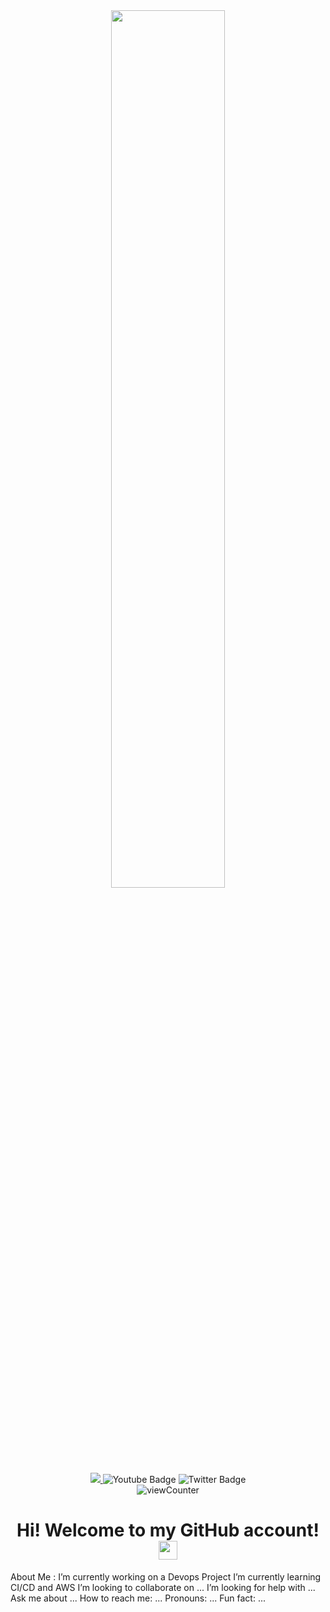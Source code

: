 
<div align="center">
 <img src="https://encrypted-tbn0.gstatic.com/images?q=tbn:ANd9GcSz289-mHJvcSxkbDhYuj33Tta_gSv2MzuBeQ&usqp=CAU" width="60%" height="60%" >
</div>


<div id="badges" align="center">
    <a href="www.linkedin.com/in/davisadamcan">
      <img src="https://img.shields.io/badge/LinkedIn-blue?logo=linkedin&logoColor=white&style=for-the-badge" >
    </a>
    <img src="https://img.shields.io/badge/YouTube-red?style=for-the-badge&logo=youtube&logoColor=white" alt="Youtube Badge"/>
    <img src="https://img.shields.io/badge/Twitter-blue?style=for-the-badge&logo=twitter&logoColor=white" alt="Twitter Badge"/>
</div>
 <div id="badges" align="center">
    <img align="center" src="https://komarev.com/ghpvc/?username=emryduman&style=flat-square&color=blue" alt="viewCounter"/>
</div>
<h1 align="center">
     Hi! Welcome to my GitHub account!<img src="https://media.giphy.com/media/hvRJCLFzcasrR4ia7z/giphy.gif" width="30px"/>
</h1>



About Me :
 I’m currently working on a Devops Project
 I’m currently learning CI/CD and AWS
 I’m looking to collaborate on ...
 I’m looking for help with ...
 Ask me about ...
 How to reach me: ...
 Pronouns: ...
 Fun fact: ...
